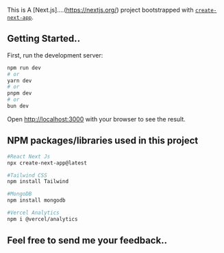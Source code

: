 This is A [Next.js]....(https://nextjs.org/) project bootstrapped with [`create-next-app`](https://github.com/vercel/next.js/tree/canary/packages/create-next-app).

## Getting Started..

First, run the development server:

```bash
npm run dev
# or
yarn dev
# or
pnpm dev
# or
bun dev
```

Open [http://localhost:3000](http://localhost:3000) with your browser to see the result.

## NPM packages/libraries used in this project

```bash
#React Next Js
npx create-next-app@latest

#Tailwind CSS
npm install Tailwind

#MongoDB
npm install mongodb

#Vercel Analytics
npm i @vercel/analytics

```

## Feel free to send me your feedback..

